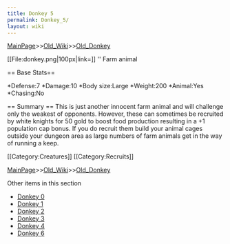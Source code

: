 ```yaml
---
title: Donkey 5
permalink: Donkey_5/
layout: wiki
---
```


[MainPage](/keeperrl_wiki/ "wikilink")>>[Old_Wiki](/keeperrl_wiki/Old_Wiki "wikilink")>>[Old_Donkey](/keeperrl_wiki/Old_Donkey "wikilink")

[[File:donkey.png|100px|link=]] '' Farm animal

== Base Stats==

*Defense:7
*Damage:10
*Body size:Large
*Weight:200
*Animal:Yes
*Chasing:No

== Summary ==
This is just another innocent farm animal and will challenge only the weakest of opponents. However, these can sometimes be recruited by white knights for 50 gold to boost food production resulting in a +1 population cap bonus. If you do recruit them build your animal cages outside your dungeon area as large numbers of farm animals get in the way of running a keep.

[[Category:Creatures]]
[[Category:Recruits]]

[MainPage](/keeperrl_wiki/ "wikilink")>>[Old_Wiki](/keeperrl_wiki/Old_Wiki "wikilink")>>[Old_Donkey](/keeperrl_wiki/Old_Donkey "wikilink")

Other items in this section
-    [Donkey 0](/keeperrl_wiki/Donkey_0 "wikilink")
-    [Donkey 1](/keeperrl_wiki/Donkey_1 "wikilink")
-    [Donkey 2](/keeperrl_wiki/Donkey_2 "wikilink")
-    [Donkey 3](/keeperrl_wiki/Donkey_3 "wikilink")
-    [Donkey 4](/keeperrl_wiki/Donkey_4 "wikilink")
-    [Donkey 6](/keeperrl_wiki/Donkey_6 "wikilink")
